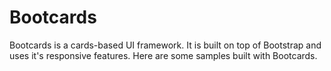 # Bootcards
Bootcards is a cards-based UI framework. It is built on top of Bootstrap and uses it's responsive features. Here are some samples built with Bootcards.
